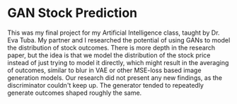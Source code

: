 # GAN Stock Prediction

This was my final project for my Artificial Intelligence class, taught by Dr. Eva Tuba. My partner and I researched the potential of using GANs to model the distribution of stock outcomes. There is more depth in the research paper, but the idea is that we model the distribution of the stock price instead of just trying to model it directly, which might result in the averaging of outcomes, similar to blur in VAE or other MSE-loss based image generation models. Our research did not present any new findings, as the discriminator couldn't keep up. The generator tended to repeatedly generate outcomes shaped roughly the same. 